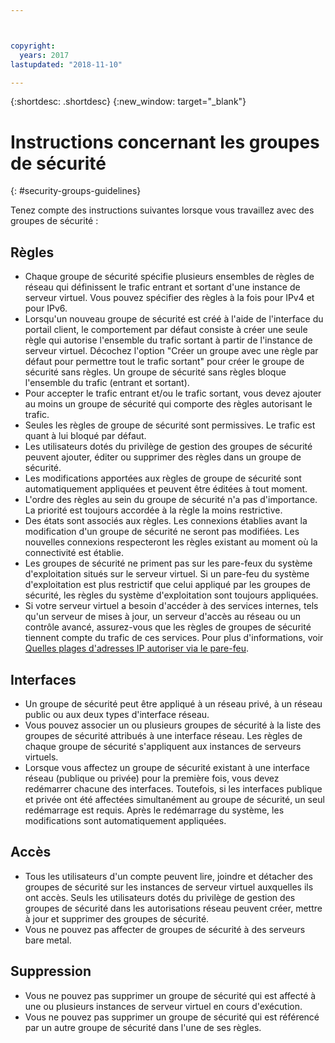 ```yaml
---



copyright:
  years: 2017
lastupdated: "2018-11-10"

---
```


{:shortdesc: .shortdesc}
{:new_window: target="_blank"}

# Instructions concernant les groupes de sécurité
{: #security-groups-guidelines}

Tenez compte des instructions suivantes lorsque vous travaillez avec des groupes de sécurité :

## Règles

* Chaque groupe de sécurité spécifie plusieurs ensembles de règles de réseau qui définissent le trafic entrant et sortant d'une instance de serveur virtuel. Vous pouvez spécifier des règles à la fois pour IPv4 et pour IPv6.
* Lorsqu'un nouveau groupe de sécurité est créé à l'aide de l'interface du portail client, le comportement par défaut consiste à créer une seule règle qui autorise l'ensemble du trafic sortant à partir de l'instance de serveur virtuel. Décochez l'option "Créer un groupe avec une règle par défaut pour permettre tout le trafic sortant" pour créer le groupe de sécurité sans règles. Un groupe de sécurité sans règles bloque l'ensemble du trafic (entrant et sortant).
* Pour accepter le trafic entrant et/ou le trafic sortant, vous devez ajouter au moins un groupe de sécurité qui comporte des règles autorisant le trafic.
* Seules les règles de groupe de sécurité sont permissives. Le trafic est quant à lui bloqué par défaut.
* Les utilisateurs dotés du privilège de gestion des groupes de sécurité peuvent ajouter, éditer ou supprimer des règles dans un groupe de sécurité.
* Les modifications apportées aux règles de groupe de sécurité sont automatiquement appliquées et peuvent être éditées à tout moment.
* L'ordre des règles au sein du groupe de sécurité n'a pas d'importance. La priorité est toujours accordée à la règle la moins restrictive.
* Des états sont associés aux règles. Les connexions établies avant la modification d'un groupe de sécurité ne seront pas modifiées. Les nouvelles connexions respecteront les règles existant au moment où la connectivité est établie.
* Les groupes de sécurité ne priment pas sur les pare-feux du système d'exploitation situés sur le serveur virtuel. Si un pare-feu du système d'exploitation est plus restrictif que celui appliqué par les groupes de sécurité, les règles du système d'exploitation sont toujours appliquées.
* Si votre serveur virtuel a besoin d'accéder à des services internes, tels qu'un serveur de mises à jour, un serveur d'accès au réseau ou un contrôle avancé, assurez-vous que les règles de groupes de sécurité tiennent compte du trafic de ces services. Pour plus d'informations, voir [Quelles plages d'adresses IP autoriser via le pare-feu](/docs/infrastructure/hardware-firewall-dedicated?topic=hardware-firewall-dedicated-ibm-cloud-ip-ranges).

## Interfaces

* Un groupe de sécurité peut être appliqué à un réseau privé, à un réseau public ou aux deux types d'interface réseau.
* Vous pouvez associer un ou plusieurs groupes de sécurité à la liste des groupes de sécurité attribués à une interface réseau. Les règles de chaque groupe de sécurité s'appliquent aux instances de serveurs virtuels.
* Lorsque vous affectez un groupe de sécurité existant à une interface réseau (publique ou privée) pour la première fois, vous devez redémarrer chacune des interfaces.  Toutefois, si les interfaces publique et privée ont été affectées simultanément au groupe de sécurité, un seul redémarrage est requis.  Après le redémarrage du système, les modifications sont automatiquement appliquées.

## Accès

* Tous les utilisateurs d'un compte peuvent lire, joindre et détacher des groupes de sécurité sur les instances de serveur virtuel auxquelles ils ont accès. Seuls les utilisateurs dotés du privilège de gestion des groupes de sécurité dans les autorisations réseau peuvent créer, mettre à jour et supprimer des groupes de sécurité.
* Vous ne pouvez pas affecter de groupes de sécurité à des serveurs bare metal.

## Suppression

* Vous ne pouvez pas supprimer un groupe de sécurité qui est affecté à une ou plusieurs instances de serveur virtuel en cours d'exécution.
* Vous ne pouvez pas supprimer un groupe de sécurité qui est référencé par un autre groupe de sécurité dans l'une de ses règles.
